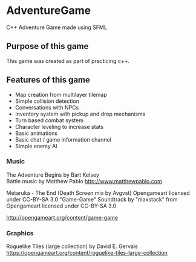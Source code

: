 # AdventureGame
C++ Adventure Game made using SFML

## Purpose of this game
This game was created as part of practicing c++.

## Features of this game
* Map creation from multilayer tilemap
* Simple collision detection
* Conversations with NPCs
* Inventory system with pickup and drop mechanisms
* Turn based combat system
* Character leveling to increase stats
* Basic animations
* Basic chat / game information channel
* Simple enemy AI

### Music
The Adventure Begins by Bart Kelsey  
Battle music by Matthew Pablo
http://www.matthewpablo.com


 Metaruka - The End (Death Screen mix by Avgvst) Opengameart licensed under CC-BY-SA 3.0
"Game-Game" Soundtrack by "maxstack" from Opengameart licensed under CC-BY-SA 3.0

http://opengameart.org/content/game-game

### Graphics
Roguelike Tiles (large collection) by David E. Gervais
https://opengameart.org/content/roguelike-tiles-large-collection
